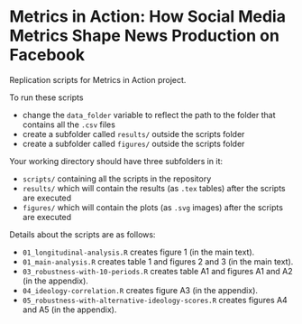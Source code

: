 # Metrics in Action: How Social Media Metrics Shape News Production on Facebook

Replication scripts for Metrics in Action project.

To run these scripts
- change the `data_folder` variable to reflect the path to the folder that contains all the `.csv` files
- create a subfolder called `results/` outside the scripts folder
- create a subfolder called `figures/` outside the scripts folder

Your working directory should have three subfolders in it:
- `scripts/` containing all the scripts in the repository
- `results/` which will contain the results (as `.tex` tables) after the scripts are executed
- `figures/` which will contain the plots (as `.svg` images) after the scripts are executed

Details about the scripts are as follows:

- `01_longitudinal-analysis.R` creates figure 1 (in the main text).
- `01_main-analysis.R` creates table 1 and figures 2 and 3 (in the main text).
- `03_robustness-with-10-periods.R` creates table A1 and figures A1 and A2 (in the appendix).
- `04_ideology-correlation.R` creates figure A3 (in the appendix).
- `05_robustness-with-alternative-ideology-scores.R` creates figures A4 and A5 (in the appendix).
